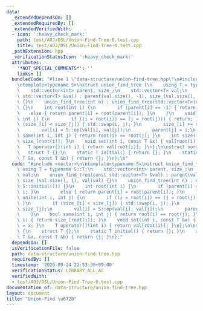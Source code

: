 ```yaml
---
data:
  _extendedDependsOn: []
  _extendedRequiredBy: []
  _extendedVerifiedWith:
  - icon: ':heavy_check_mark:'
    path: test/AOJ/DSL/Union-Find-Tree-0.test.cpp
    title: test/AOJ/DSL/Union-Find-Tree-0.test.cpp
  _pathExtension: hpp
  _verificationStatusIcon: ':heavy_check_mark:'
  attributes:
    '*NOT_SPECIAL_COMMENTS*': ''
    links: []
  bundledCode: "#line 1 \"data-structure/union-find-tree.hpp\"\n#include <vector>\n\
    \ntemplate<typename S>\nstruct union_find_tree {\n    using T = typename S::T;\n\
    \    std::vector<int> parent, size_;\n    std::vector<T> val;\n    union_find_tree(const\
    \ std::vector<T> &val) : parent(val.size(), -1), size_(val.size(), 1), val(val)\
    \ {}\n    union_find_tree(int n) : union_find_tree(std::vector<T>(n, S::initial()))\
    \ {}\n    int root(int i) {\n        if (parent[i] == -1) { return i; }\n    \
    \    else { return parent[i] = root(parent[i]); }\n    }\n    void unite(int i,\
    \ int j) {\n        if ((i = root(i)) == (j = root(j))) { return; }\n        if\
    \ (size_[i] < size_[j]) { std::swap(i, j); }\n        size_[i] += size_[j];\n\
    \        val[i] = S::op(val[i], val[j]);\n        parent[j] = i;\n    }\n    bool\
    \ same(int i, int j) { return root(i) == root(j); }\n    int size(int i) { return\
    \ size_[root(i)]; }\n    void set(int i, const T &x) { val[root(i)] = x; }\n \
    \   T operator[](int i) { return val[root(i)]; }\n};\n\nstruct normal_uf {\n \
    \   struct T {};\n    static T initial() { return {}; }\n    static T op(const\
    \ T &a, const T &b) { return {}; }\n};\n"
  code: "#include <vector>\n\ntemplate<typename S>\nstruct union_find_tree {\n   \
    \ using T = typename S::T;\n    std::vector<int> parent, size_;\n    std::vector<T>\
    \ val;\n    union_find_tree(const std::vector<T> &val) : parent(val.size(), -1),\
    \ size_(val.size(), 1), val(val) {}\n    union_find_tree(int n) : union_find_tree(std::vector<T>(n,\
    \ S::initial())) {}\n    int root(int i) {\n        if (parent[i] == -1) { return\
    \ i; }\n        else { return parent[i] = root(parent[i]); }\n    }\n    void\
    \ unite(int i, int j) {\n        if ((i = root(i)) == (j = root(j))) { return;\
    \ }\n        if (size_[i] < size_[j]) { std::swap(i, j); }\n        size_[i] +=\
    \ size_[j];\n        val[i] = S::op(val[i], val[j]);\n        parent[j] = i;\n\
    \    }\n    bool same(int i, int j) { return root(i) == root(j); }\n    int size(int\
    \ i) { return size_[root(i)]; }\n    void set(int i, const T &x) { val[root(i)]\
    \ = x; }\n    T operator[](int i) { return val[root(i)]; }\n};\n\nstruct normal_uf\
    \ {\n    struct T {};\n    static T initial() { return {}; }\n    static T op(const\
    \ T &a, const T &b) { return {}; }\n};"
  dependsOn: []
  isVerificationFile: false
  path: data-structure/union-find-tree.hpp
  requiredBy: []
  timestamp: '2020-09-24 22:53:36+09:00'
  verificationStatus: LIBRARY_ALL_AC
  verifiedWith:
  - test/AOJ/DSL/Union-Find-Tree-0.test.cpp
documentation_of: data-structure/union-find-tree.hpp
layout: document
title: "Union-Find \u6728"
---
```


